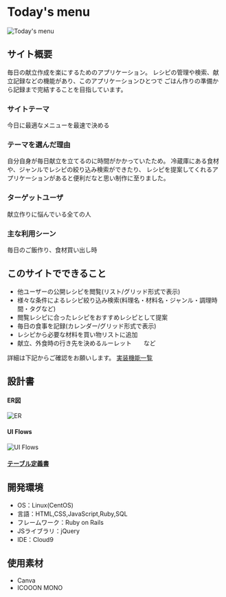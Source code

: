 # Today's menu
![Today's menu](https://user-images.githubusercontent.com/81731819/128198153-df308508-b456-4da1-977d-2aeb0d0edb00.png)

## サイト概要
毎日の献立作成を楽にするためのアプリケーション。
レシピの管理や検索、献立記録などの機能があり、このアプリケーションひとつで
ごはん作りの準備から記録まで完結することを目指しています。

### サイトテーマ
今日に最適なメニューを最速で決める

### テーマを選んだ理由
自分自身が毎日献立を立てるのに時間がかかっていたため。
冷蔵庫にある食材や、ジャンルでレシピの絞り込み検索ができたり、
レシピを提案してくれるアプリケーションがあると便利だなと思い制作に至りました。

### ターゲットユーザ
献立作りに悩んでいる全ての人

### 主な利用シーン
毎日のご飯作り、食材買い出し時

## このサイトでできること
* 他ユーザーの公開レシピを閲覧(リスト/グリッド形式で表示)
* 様々な条件によるレシピ絞り込み検索(料理名・材料名・ジャンル・調理時間・タグなど)
* 閲覧レシピに合ったレシピをおすすめレシピとして提案
* 毎日の食事を記録(カレンダー/グリッド形式で表示)
* レシピから必要な材料を買い物リストに追加
* 献立、外食時の行き先を決めるルーレット　　など

詳細は下記からご確認をお願いします。
[実装機能一覧](https://docs.google.com/spreadsheets/d/1ELBXgYNIkkVXjdH-Mos4XrQ_JkCfdBSfx3k-HHnL8fw/edit?usp=sharing)

## 設計書
#### ER図


![ER](https://user-images.githubusercontent.com/81731819/128668332-0905145f-efa8-4491-a1ee-27653867d871.png)

#### UI Flows


![UI Flows](https://user-images.githubusercontent.com/81731819/128668340-9dc5e3c5-b255-4e5a-b5eb-50cadf6473c8.png)

#### [テーブル定義書](https://docs.google.com/spreadsheets/d/1-8nh6UvK-yBcvDNgDmwTt55McAC8V4JlJ8NjvBjCJQ4/edit?usp=sharing)



## 開発環境
* OS：Linux(CentOS)
* 言語：HTML,CSS,JavaScript,Ruby,SQL
* フレームワーク：Ruby on Rails
* JSライブラリ：jQuery
* IDE：Cloud9

## 使用素材
- Canva
- ICOOON MONO
